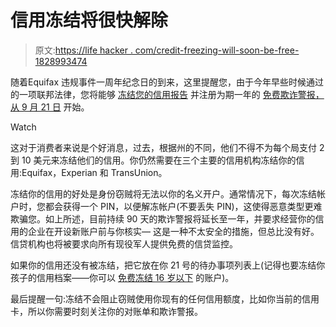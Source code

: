 # 信用冻结将很快解除

> 原文:[https://life hacker . com/credit-freezing-will-soon-be-free-1828993474](https://lifehacker.com/credit-freezes-will-soon-be-free-1828993474)

随着Equifax 违规事件一周年纪念日的到来，这里提醒您，由于今年早些时候通过的一项联邦法律，您将能够 [冻结您的信用报告](https://twocents.lifehacker.com/credit-freezes-are-about-to-become-free-1826260411) 并注册为期一年的 [免费欺诈警报，从 9 月 21 日](https://www.consumer.ftc.gov/blog/2018/06/free-credit-freezes-are-coming-soon-0) 开始。

Watch

这对于消费者来说是个好消息，过去，根据州的不同，他们不得不为每个局支付 2 到 10 美元来冻结他们的信用。你仍然需要在三个主要的信用机构冻结你的信用:Equifax，Experian 和 TransUnion。

冻结你的信用的好处是身份窃贼将无法以你的名义开户。通常情况下，每次冻结帐户时，您都会获得一个 PIN，以便解冻帐户(不要丢失 PIN)，这使得恶意类型更难欺骗您。如上所述，目前持续 90 天的欺诈警报将延长至一年，并要求经营你的信用的企业在开设新账户前与你核实— 这是一种不太安全的措施，但总比没有好。信贷机构也将被要求向所有现役军人提供免费的信贷监控。

如果你的信用还没有被冻结，把它放在你 21 号的待办事项列表上(记得也要冻结你孩子的信用档案——你可以 [免费冻结 16 岁以下](https://www.consumer.ftc.gov/blog/2018/06/free-credit-freezes-are-coming-soon-0) 的账户)。

最后提醒一句:冻结不会阻止窃贼使用你现有的任何信用额度，比如你当前的信用卡，所以你需要时刻关注你的对账单和欺诈警报。